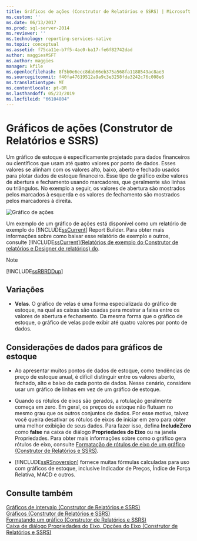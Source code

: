 ```yaml
---
title: Gráficos de ações (Construtor de Relatórios e SSRS) | Microsoft Docs
ms.custom: ''
ms.date: 06/13/2017
ms.prod: sql-server-2014
ms.reviewer: ''
ms.technology: reporting-services-native
ms.topic: conceptual
ms.assetid: f75ca11e-b7f5-4ac0-ba17-fe6f82742dad
author: maggiesMSFT
ms.author: maggies
manager: kfile
ms.openlocfilehash: 8f5b0e6ecc8dab66eb375a568fa1188549ac8ae3
ms.sourcegitcommit: f40fa47619512a9a9c3e3258fda3242c76c008e6
ms.translationtype: MT
ms.contentlocale: pt-BR
ms.lasthandoff: 05/23/2019
ms.locfileid: "66104804"
---
```

# <a name="stock-charts-report-builder-and-ssrs"></a>Gráficos de ações (Construtor de Relatórios e SSRS)
  Um gráfico de estoque é especificamente projetado para dados financeiros ou científicos que usam até quatro valores por ponto de dados. Esses valores se alinham com os valores alto, baixo, aberto e fechado usados para plotar dados de estoque financeiro. Esse tipo de gráfico exibe valores de abertura e fechamento usando marcadores, que geralmente são linhas ou triângulos. No exemplo a seguir, os valores de abertura são mostrados pelos marcados à esquerda e os valores de fechamento são mostrados pelos marcadores à direita.  
  
 ![Gráfico de ações](../media/rs-stockchart.gif "Gráfico de ações")  
  
 Um exemplo de um gráfico de ações está disponível como um relatório de exemplo do [!INCLUDE[ssCurrent](../../../includes/sscurrent-md.md)] Report Builder. Para obter mais informações sobre como baixar esse relatório de exemplo e outros, consulte [!INCLUDE[ssCurrent](../../../includes/sscurrent-md.md)][(Relatórios de exemplo do Construtor de relatórios e Designer de relatórios) do](https://go.microsoft.com/fwlink/?LinkId=198283).  
  
> [!NOTE]  
>  [!INCLUDE[ssRBRDDup](../../includes/ssrbrddup-md.md)]  
  
## <a name="variations"></a>Variações  
  
-   **Velas**. O gráfico de velas é uma forma especializada do gráfico de estoque, na qual as caixas são usadas para mostrar a faixa entre os valores de abertura e fechamento. Da mesma forma que o gráfico de estoque, o gráfico de velas pode exibir até quatro valores por ponto de dados.  
  
## <a name="data-considerations-for-stock-charts"></a>Considerações de dados para gráficos de estoque  
  
-   Ao apresentar muitos pontos de dados de estoque, como tendências de preço de estoque anual, é difícil distinguir entre os valores aberto, fechado, alto e baixo de cada ponto de dados. Nesse cenário, considere usar um gráfico de linhas em vez de um gráfico de estoque.  
  
-   Quando os rótulos de eixos são gerados, a rotulação geralmente começa em zero.  Em geral, os preços de estoque não flutuam no mesmo grau que os outros conjuntos de dados. Por esse motivo, talvez você queira desativar os rótulos de eixos de iniciar em zero para obter uma melhor exibição de seus dados. Para fazer isso, defina **IncludeZero** como **false** na caixa de diálogo **Propriedades do Eixo** ou na janela Propriedades. Para obter mais informações sobre como o gráfico gera rótulos de eixo, consulte [Formatação de rótulos de eixo de um gráfico &#40;Construtor de Relatórios e SSRS&#41;](formatting-axis-labels-on-a-chart-report-builder-and-ssrs.md).  
  
-   [!INCLUDE[ssRSnoversion](../../includes/ssrsnoversion-md.md)] fornece muitas fórmulas calculadas para uso com gráficos de estoque, inclusive Indicador de Preços, Índice de Força Relativa, MACD e outros.  
  
## <a name="see-also"></a>Consulte também  
 [Gráficos de intervalo &#40;Construtor de Relatórios e SSRS&#41;](charts-report-builder-and-ssrs.md)   
 [Gráficos &#40;Construtor de Relatórios e SSRS&#41;](charts-report-builder-and-ssrs.md)   
 [Formatando um gráfico &#40;Construtor de Relatórios e SSRS&#41;](formatting-a-chart-report-builder-and-ssrs.md)   
 [Caixa de diálogo Propriedades do Eixo, Opções do Eixo &#40;Construtor de Relatórios e SSRS&#41;](../axis-properties-dialog-box-axis-options-report-builder-and-ssrs.md)  
  
  
